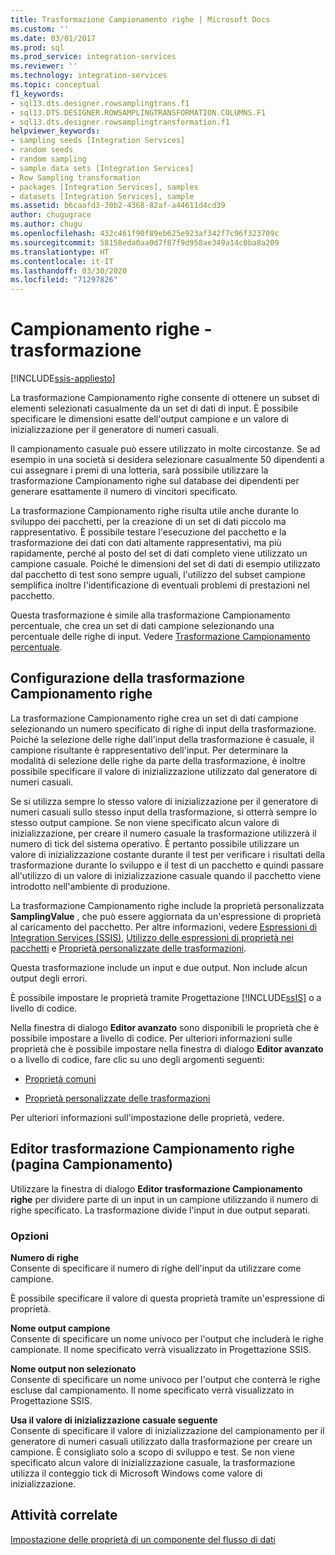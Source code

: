 ```yaml
---
title: Trasformazione Campionamento righe | Microsoft Docs
ms.custom: ''
ms.date: 03/01/2017
ms.prod: sql
ms.prod_service: integration-services
ms.reviewer: ''
ms.technology: integration-services
ms.topic: conceptual
f1_keywords:
- sql13.dts.designer.rowsamplingtrans.f1
- sql13.DTS.DESIGNER.ROWSAMPLINGTRANSFORMATION.COLUMNS.F1
- sql13.dts.designer.rowsamplingtransformation.f1
helpviewer_keywords:
- sampling seeds [Integration Services]
- random seeds
- random sampling
- sample data sets [Integration Services]
- Row Sampling transformation
- packages [Integration Services], samples
- datasets [Integration Services], sample
ms.assetid: b6caafd3-30b2-4368-82af-a44611d4cd39
author: chugugrace
ms.author: chugu
ms.openlocfilehash: 432c461f90f89eb625e923af342f7c96f323709c
ms.sourcegitcommit: 58158eda0aa0d7f87f9d958ae349a14c0ba8a209
ms.translationtype: HT
ms.contentlocale: it-IT
ms.lasthandoff: 03/30/2020
ms.locfileid: "71297826"
---
```

# <a name="row-sampling-transformation"></a>Campionamento righe - trasformazione

[!INCLUDE[ssis-appliesto](../../../includes/ssis-appliesto-ssvrpluslinux-asdb-asdw-xxx.md)]


  La trasformazione Campionamento righe consente di ottenere un subset di elementi selezionati casualmente da un set di dati di input. È possibile specificare le dimensioni esatte dell'output campione e un valore di inizializzazione per il generatore di numeri casuali.  
  
 Il campionamento casuale può essere utilizzato in molte circostanze. Se ad esempio in una società si desidera selezionare casualmente 50 dipendenti a cui assegnare i premi di una lotteria, sarà possibile utilizzare la trasformazione Campionamento righe sul database dei dipendenti per generare esattamente il numero di vincitori specificato.  
  
 La trasformazione Campionamento righe risulta utile anche durante lo sviluppo dei pacchetti, per la creazione di un set di dati piccolo ma rappresentativo. È possibile testare l'esecuzione del pacchetto e la trasformazione dei dati con dati altamente rappresentativi, ma più rapidamente, perché al posto del set di dati completo viene utilizzato un campione casuale. Poiché le dimensioni del set di dati di esempio utilizzato dal pacchetto di test sono sempre uguali, l'utilizzo del subset campione semplifica inoltre l'identificazione di eventuali problemi di prestazioni nel pacchetto.  
  
 Questa trasformazione è simile alla trasformazione Campionamento percentuale, che crea un set di dati campione selezionando una percentuale delle righe di input. Vedere [Trasformazione Campionamento percentuale](../../../integration-services/data-flow/transformations/percentage-sampling-transformation.md).  
  
## <a name="configuring-the-row-sampling-transformation"></a>Configurazione della trasformazione Campionamento righe  
 La trasformazione Campionamento righe crea un set di dati campione selezionando un numero specificato di righe di input della trasformazione. Poiché la selezione delle righe dall'input della trasformazione è casuale, il campione risultante è rappresentativo dell'input. Per determinare la modalità di selezione delle righe da parte della trasformazione, è inoltre possibile specificare il valore di inizializzazione utilizzato dal generatore di numeri casuali.  
  
 Se si utilizza sempre lo stesso valore di inizializzazione per il generatore di numeri casuali sullo stesso input della trasformazione, si otterrà sempre lo stesso output campione. Se non viene specificato alcun valore di inizializzazione, per creare il numero casuale la trasformazione utilizzerà il numero di tick del sistema operativo. È pertanto possibile utilizzare un valore di inizializzazione costante durante il test per verificare i risultati della trasformazione durante lo sviluppo e il test di un pacchetto e quindi passare all'utilizzo di un valore di inizializzazione casuale quando il pacchetto viene introdotto nell'ambiente di produzione.  
  
 La trasformazione Campionamento righe include la proprietà personalizzata **SamplingValue** , che può essere aggiornata da un'espressione di proprietà al caricamento del pacchetto. Per altre informazioni, vedere [Espressioni di Integration Services &#40;SSIS&#41;](../../../integration-services/expressions/integration-services-ssis-expressions.md), [Utilizzo delle espressioni di proprietà nei pacchetti](../../../integration-services/expressions/use-property-expressions-in-packages.md) e [Proprietà personalizzate delle trasformazioni](../../../integration-services/data-flow/transformations/transformation-custom-properties.md).  
  
 Questa trasformazione include un input e due output. Non include alcun output degli errori.  
  
 È possibile impostare le proprietà tramite Progettazione [!INCLUDE[ssIS](../../../includes/ssis-md.md)] o a livello di codice.  
  
 Nella finestra di dialogo **Editor avanzato** sono disponibili le proprietà che è possibile impostare a livello di codice. Per ulteriori informazioni sulle proprietà che è possibile impostare nella finestra di dialogo **Editor avanzato** o a livello di codice, fare clic su uno degli argomenti seguenti:  
  
-   [Proprietà comuni](https://msdn.microsoft.com/library/51973502-5cc6-4125-9fce-e60fa1b7b796)  
  
-   [Proprietà personalizzate delle trasformazioni](../../../integration-services/data-flow/transformations/transformation-custom-properties.md)  
  
 Per ulteriori informazioni sull'impostazione delle proprietà, vedere.  
  
## <a name="row-sampling-transformation-editor-sampling-page"></a>Editor trasformazione Campionamento righe (pagina Campionamento)
  Utilizzare la finestra di dialogo **Editor trasformazione Campionamento righe** per dividere parte di un input in un campione utilizzando il numero di righe specificato. La trasformazione divide l'input in due output separati.  
  
### <a name="options"></a>Opzioni  
 **Numero di righe**  
 Consente di specificare il numero di righe dell'input da utilizzare come campione.  
  
 È possibile specificare il valore di questa proprietà tramite un'espressione di proprietà.  
  
 **Nome output campione**  
 Consente di specificare un nome univoco per l'output che includerà le righe campionate. Il nome specificato verrà visualizzato in Progettazione SSIS.  
  
 **Nome output non selezionato**  
 Consente di specificare un nome univoco per l'output che conterrà le righe escluse dal campionamento. Il nome specificato verrà visualizzato in Progettazione SSIS.  
  
 **Usa il valore di inizializzazione casuale seguente**  
 Consente di specificare il valore di inizializzazione del campionamento per il generatore di numeri casuali utilizzato dalla trasformazione per creare un campione. È consigliato solo a scopo di sviluppo e test. Se non viene specificato alcun valore di inizializzazione casuale, la trasformazione utilizza il conteggio tick di Microsoft Windows come valore di inizializzazione.  
  
## <a name="related-tasks"></a>Attività correlate  
 [Impostazione delle proprietà di un componente del flusso di dati](../../../integration-services/data-flow/set-the-properties-of-a-data-flow-component.md)  
  
  
